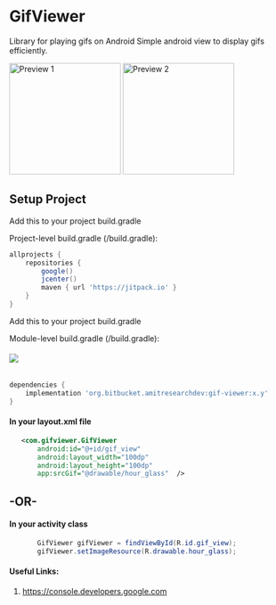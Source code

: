 # GifViewer

Library for playing gifs on Android
Simple android view to display gifs efficiently. 

<p align="left">
  <img src="https://raw.githubusercontent.com/appsfeature/gif-viewer/master/screenshots/sample1.png" alt="Preview 1" width="200" /> 
  <img src="https://raw.githubusercontent.com/appsfeature/gif-viewer/master/screenshots/sample2.png" alt="Preview 2" width="200" />  
</p>

## Setup Project

Add this to your project build.gradle

Project-level build.gradle (<project>/build.gradle):

``` gradle 
allprojects {
    repositories {
        google()
        jcenter() 
        maven { url 'https://jitpack.io' } 
    }
}
```

Add this to your project build.gradle

Module-level build.gradle (<module>/build.gradle): 

#### [![](https://jitpack.io/v/org.bitbucket.amitresearchdev/gif-viewer.svg)](https://jitpack.io/#org.bitbucket.amitresearchdev/gif-viewer)
```gradle  

dependencies {
    implementation 'org.bitbucket.amitresearchdev:gif-viewer:x.y'
} 
```


#### In your layout.xml file
```xml
   <com.gifviewer.GifViewer
       android:id="@+id/gif_view"
       android:layout_width="100dp"
       android:layout_height="100dp"
       app:srcGif="@drawable/hour_glass"  />

```

## -OR-

#### In your activity class
```java
       GifViewer gifViewer = findViewById(R.id.gif_view);
       gifViewer.setImageResource(R.drawable.hour_glass);
```


#### Useful Links:
1. https://console.developers.google.com 
